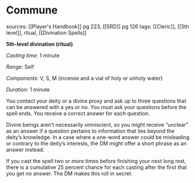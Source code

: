 # Commune
sources: [[Player's Handbook]] pg 223, [[SRD]] pg 126
tags: [[Cleric]], [[5th level]], ritual, [[Divination Spells]]

**5th-level divination (ritual)**

*Casting time*: 1 minute

*Range*: Self

*Components*: V, S, M (incense and a vial of holy or unholy water)

*Duration*: 1 minute

You contact your deity or a divine proxy and ask up to three questions that can be answered with a yes or no. You must ask your questions before the spell ends. You receive a correct answer for each question.

Divine beings aren’t necessarily omniscient, so you might receive “unclear” as an answer if a question pertains to information that lies beyond the deity’s knowledge. In a case where a one-word answer could be misleading or contrary to the deity’s interests, the DM might offer a short phrase as an answer instead.

If you cast the spell two or more times before finishing your next long rest, there is a cumulative 25 percent chance for each casting after the first that you get no answer. The DM makes this roll in secret.
